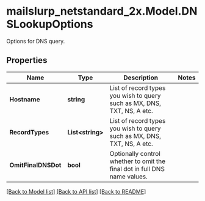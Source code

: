 # mailslurp_netstandard_2x.Model.DNSLookupOptions
Options for DNS query. 

## Properties

Name | Type | Description | Notes
------------ | ------------- | ------------- | -------------
**Hostname** | **string** | List of record types you wish to query such as MX, DNS, TXT, NS, A etc. | 
**RecordTypes** | **List&lt;string&gt;** | List of record types you wish to query such as MX, DNS, TXT, NS, A etc. | 
**OmitFinalDNSDot** | **bool** | Optionally control whether to omit the final dot in full DNS name values. | 

[[Back to Model list]](../README#documentation-for-models) [[Back to API list]](../README#documentation-for-api-endpoints) [[Back to README]](../README)

